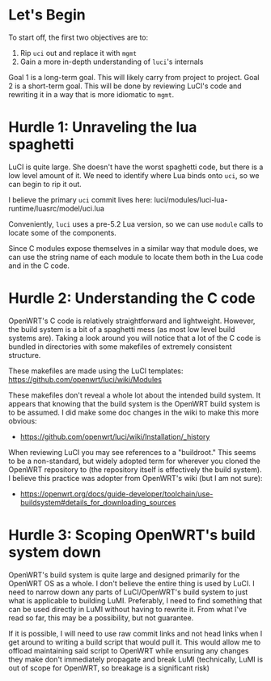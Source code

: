 # Let's Begin

To start off, the first two objectives are to:
1. Rip `uci` out and replace it with `mgmt`
2. Gain a more in-depth understanding of `luci`'s internals

Goal 1 is a long-term goal. This will likely carry from project to project. Goal 2 is a short-term goal. This will be done by reviewing LuCI's code and rewriting it in a way that is more idiomatic to `mgmt`.

# Hurdle 1: Unraveling the lua spaghetti

LuCI is quite large. She doesn't have the worst spaghetti code, but there is a low level amount of it. We need to identify where Lua binds onto `uci`, so we can begin to rip it out.

I believe the primary `uci` commit lives here: luci/modules/luci-lua-runtime/luasrc/model/uci.lua

Conveniently, `luci` uses a pre-5.2 Lua version, so we can use `module` calls to locate some of the components.

Since C modules expose themselves in a similar way that module does, we can use the string name of each module to locate them both in the Lua code and in the C code.

# Hurdle 2: Understanding the C code

OpenWRT's C code is relatively straightforward and lightweight. However, the build system is a bit of a spaghetti mess (as most low level build systems are). Taking a look around you will notice that a lot of the C code is bundled in directories with some makefiles of extremely consistent structure.

These makefiles are made using the LuCI templates: https://github.com/openwrt/luci/wiki/Modules

These makefiles don't reveal a whole lot about the intended build system. It appears that knowing that the build system is the OpenWRT build system is to be assumed. I did make some doc changes in the wiki to make this more obvious:
- https://github.com/openwrt/luci/wiki/Installation/_history

When reviewing LuCI you may see references to a "buildroot." This seems to be a non-standard, but widely adopted term for wherever you cloned the OpenWRT repository to (the repository itself is effectively the build system). I believe this practice was adopter from OpenWRT's wiki (but I am not sure):
- https://openwrt.org/docs/guide-developer/toolchain/use-buildsystem#details_for_downloading_sources

# Hurdle 3: Scoping OpenWRT's build system down

OpenWRT's build system is quite large and designed primarily for the OpenWRT OS as a whole. I don't believe the entire thing is used by LuCI. I need to narrow down any parts of LuCI/OpenWRT's build system to just what is applicable to building LuMI. Preferably, I need to find something that can be used directly in LuMI without having to rewrite it. From what I've read so far, this may be a possibility, but not guarantee.

If it is possible, I will need to use raw commit links and not head links when I get around to writing a build script that would pull it. This would allow me to offload maintaining said script to OpenWRT while ensuring any changes they make don't immediately propagate and break LuMI (technically, LuMI is out of scope for OpenWRT, so breakage is a significant risk)